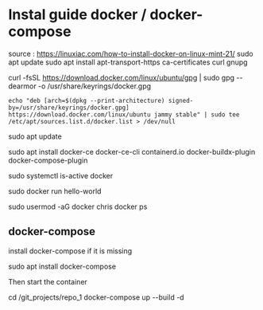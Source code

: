 # Instal guide docker / docker-compose

source : https://linuxiac.com/how-to-install-docker-on-linux-mint-21/
sudo apt update
sudo apt install apt-transport-https ca-certificates curl gnupg

curl -fsSL https://download.docker.com/linux/ubuntu/gpg | sudo gpg --dearmor -o /usr/share/keyrings/docker.gpg

``` echo "deb [arch=$(dpkg --print-architecture) signed-by=/usr/share/keyrings/docker.gpg] https://download.docker.com/linux/ubuntu jammy stable" | sudo tee /etc/apt/sources.list.d/docker.list > /dev/null ```

sudo apt update

sudo apt install docker-ce docker-ce-cli containerd.io docker-buildx-plugin docker-compose-plugin


sudo systemctl is-active docker

sudo docker run hello-world

sudo usermod -aG docker chris
docker ps

## docker-compose
install docker-compose if it is missing

sudo apt install docker-compose

Then start the container

cd /git_projects/repo_1
docker-compose up --build -d

